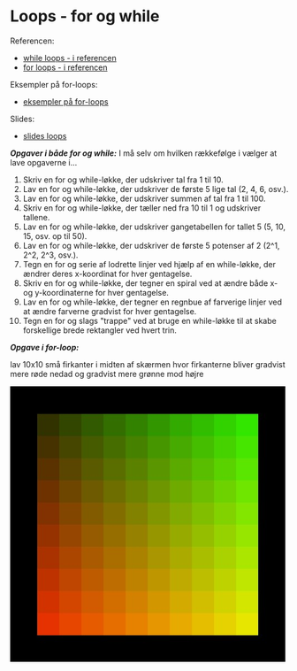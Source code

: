 # Loops - for og while

Referencen:
- [while loops - i referencen](https://processing.org/reference/while.html)
- [for loops - i referencen](https://processing.org/reference/for.html)

Eksempler på for-loops:
- [eksempler på for-loops](loop_for_eksempler.md)

Slides:
- [slides loops]()

***Opgaver i både for og while:*** I må selv om hvilken rækkefølge i vælger at lave opgaverne i...

1. Skriv en for og while-løkke, der udskriver tal fra 1 til 10.
2. Lav en for og  while-løkke, der udskriver de første 5 lige tal (2, 4, 6, osv.).
3. Lav en for og  while-løkke, der udskriver summen af tal fra 1 til 100.
4. Skriv en for og  while-løkke, der tæller ned fra 10 til 1 og udskriver tallene.
5. Lav en for og  while-løkke, der udskriver gangetabellen for tallet 5 (5, 10, 15, osv. op til 50).
6. Lav en for og  while-løkke, der udskriver de første 5 potenser af 2 (2^1, 2^2, 2^3, osv.).
7. Tegn en for og  serie af lodrette linjer ved hjælp af en while-løkke, der ændrer deres x-koordinat for hver gentagelse.
8. Skriv en for og  while-løkke, der tegner en spiral ved at ændre både x- og y-koordinaterne for hver gentagelse.
9. Lav en for og  while-løkke, der tegner en regnbue af farverige linjer ved at ændre farverne gradvist for hver gentagelse.
10. Tegn en for og  slags "trappe" ved at bruge en while-løkke til at skabe forskellige brede rektangler ved hvert trin.


***Opgave i for-loop:***

lav 10x10 små firkanter i midten af skærmen hvor firkanterne bliver gradvist mere røde nedad og gradvist mere grønne mod højre

![firkantopgaven_med_for_loop.jpg](firkantopgaven_med_for_loop.jpg)